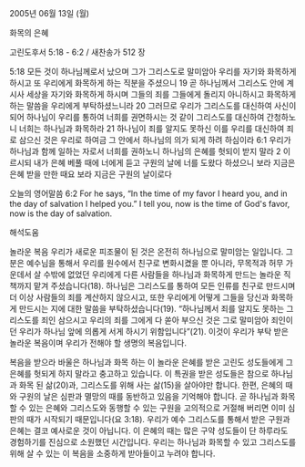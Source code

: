 2005년 06월 13일 (월)

화목의 은혜



고린도후서 5:18 - 6:2 / 새찬송가 512 장


5:18 모든 것이 하나님께로서 났으며 그가 그리스도로 말미암아 우리를 자기와 화목하게 하시고 또 우리에게 화목하게 하는 직분을 주셨으니 19 곧 하나님께서 그리스도 안에 계시사 세상을 자기와 화목하게 하시며 그들의 죄를 그들에게 돌리지 아니하시고 화목하게 하는 말씀을 우리에게 부탁하셨느니라 20 그러므로 우리가 그리스도를 대신하여 사신이 되어 하나님이 우리를 통하여 너희를 권면하시는 것 같이 그리스도를 대신하여 간청하노니 너희는 하나님과 화목하라 21 하나님이 죄를 알지도 못하신 이를 우리를 대신하여 죄로 삼으신 것은 우리로 하여금 그 안에서 하나님의 의가 되게 하려 하심이라 
6:1 우리가 하나님과 함께 일하는 자로서 너희를 권하노니 하나님의 은혜를 헛되이 받지 말라 2 이르시되 내가 은혜 베풀 때에 너에게 듣고 구원의 날에 너를 도왔다 하셨으니 보라 지금은 은혜 받을 만한 때요 보라 지금은 구원의 날이로다 

오늘의 영어말씀 
6:2 For he says, “In the time of my favor I heard you, and in the day of salvation I helped you.” I tell you, now is the time of God's favor, now is the day of salvation.

해석도움





놀라운 복음 
우리가 새로운 피조물이 된 것은 온전히 하나님으로 말미암는 일입니다. 그분은 예수님을 통해서 우리를 원수에서 친구로 변화시켰을 뿐 아니라, 무목적과 허무 가운데서 살 수밖에 없었던 우리에게 다른 사람들을 하나님과 화목하게 만드는 놀라운 직책까지 맡겨 주셨습니다(18). 하나님은 그리스도를 통하여 모든 인류를 친구로 만드시며 더 이상 사람들의 죄를 계산하지 않으시고, 또한 우리에게 어떻게 그들을 당신과 화목하게 만드시는 지에 대한 말씀을 부탁하셨습니다(19). “하나님께서 죄를 알지도 못하는 그리스도를 죄인 삼으시고 우리의 죄를 그에게 다 쏟아 부으신 것은 그로 말미암아 죄인이던 우리가 하나님 앞에 의롭게 서게 하시기 위함입니다”(21). 이것이 우리가 부탁 받은 놀라운 복음이며 우리가 전해야 할 생명의 복음입니다. 

복음을 받으라 
바울은 하나님과 화목 하는 이 놀라운 은혜를 받은 고린도 성도들에게 그 은혜를 헛되게 하지 말라고 충고하고 있습니다. 이 특권을 받은 성도들은 참으로 하나님과 화목  된 삶(20)과, 그리스도를 위해 사는 삶(15)을 살아야만 합니다. 한편, 은혜의 때와 구원의 날은 심판과 멸망의 때를 동반하고 있음을 기억해야 합니다. 곧 하나님과 화목할 수 있는 은혜와 그리스도와 동행할 수 있는 구원을 고의적으로 거절해 버리면 이미 심판의 때가 시작되기 때문입니다(요 3:18). 우리가 예수 그리스도를 통해서 받은 구원과 은혜는 결코 예사로운 것이 아닙니다. 이 은혜의 때는 많은 구약 성도들이 단 하루라도 경험하기를 진심으로 소원했던 시간입니다. 우리는 하나님과 화목할 수 있고 그리스도를 위해 살 수 있는 이 복음을 소중하게 받아들이고 누려야 합니다.